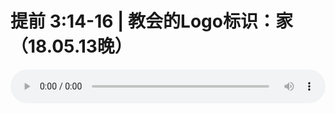 # 提前 3:14-16 | 教会的Logo标识：家（18.05.13晚） 

<audio style="width: 100%;" preload="false" controls controlslist="nodownload"><source src="//cdn.wechat.edu.pl/audio/mp3/old/24965.mp3" type="audio/mpeg">Your browser does not support the audio element.</audio>


